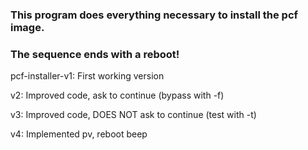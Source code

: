 ### This program does everything necessary to install the pcf image. 
### The sequence ends with a reboot!

 pcf-installer-v1: First working version
 
 v2: Improved code, ask to continue (bypass with -f)
 
 v3: Improved code, DOES NOT ask to continue (test with -t)
 
 v4: Implemented pv, reboot beep
